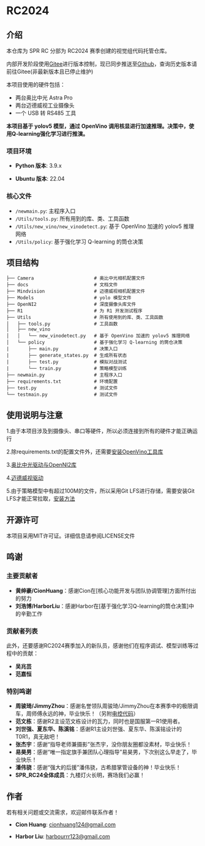 # RC2024

## 介绍

本仓库为 SPR RC 分部为 RC2024 赛季创建的视觉组代码托管仓库。

内部开发阶段使用[Gitee](https://gitee.com/HHHSSSHHH/rc2024)进行版本控制，现已同步推送至[Github](https://github.com/cionHuang/rc2024)，查询历史版本请前往Gitee(非最新版本且已停止维护)

本项目使用的硬件包括：
- 两台奥比中光 Astra Pro
- 两台迈德威视工业摄像头
- 一个 USB 转 RS485 工具

**本项目基于 yolov5 模型，通过 OpenVino 调用核显进行加速推理。决策中，使用Q-learning强化学习进行推演。**

### 项目环境

- **Python 版本**: 3.9.x

- **Ubuntu 版本**: 22.04

### 核心文件

- `/newmain.py`: 主程序入口
- `/Utils/tools.py`: 所有用到的库、类、工具函数
- `/Utils/new_vino/new_vinodetect.py`: 基于 OpenVino 加速的 yolov5 推理网络
- `/Utils/policy`: 基于强化学习 Q-learning 的筒仓决策

## 项目结构

```plaintext
├── Camera                      # 奥比中光相机配置文件
├── docs                        # 文档文件
├── Mindvision                  # 迈德威视相机配置文件
├── Models                      # yolo 模型文件
├── OpenNI2                     # 深度摄像头库文件
├── R1                          # 为 R1 开发测试程序
├── Utils                       # 所有使用到的库、类、工具函数
│   ├── tools.py                # 工具函数
│   ├── new_vino
│   │   └── new_vinodetect.py   # 基于 OpenVino 加速的 yolov5 推理网络
│   └── policy                  # 基于强化学习 Q-learning 的筒仓决策
|       ├── main.py             # 决策入口
|       ├── generate_states.py  # 生成所有状态        
|       ├── test.py             # 模拟对战测试
|       └── train.py            # 策略模型训练
├── newmain.py                  # 主程序入口
├── requirements.txt            # 环境配置
├── test.py                     # 测试文件
└── testmain.py                 # 测试文件
```

## 使用说明与注意

1.由于本项目涉及到摄像头、串口等硬件，所以必须连接到所有的硬件才能正确运行

2.除requirements.txt的配置文件外，还需要[安装OpenVino工具库](https://github.com/openvinotoolkit/openvino)

3.[奥比中光驱动与OpenNI2库](https://vcp.developer.orbbec.com.cn/resourceCenter)

4.[迈德威视驱动](https://www.mindvision.com.cn/category/software/)

5.由于策略模型中有超过100M的文件，所以采用Git LFS进行存储，需要安装Git LFS才能正常拉取，[安装方法](https://git-lfs.github.com/)

## 开源许可

本项目采用MIT许可证。详细信息请参阅LICENSE文件

## 鸣谢

### 主要贡献者  
  
- **黄绅豪/CionHuang**：感谢Cion在[核心功能开发与团队协调管理]方面所付出的努力
- **刘浩博/HarborLiu**：感谢Harbor在[基于强化学习Q-learning的筒仓决策]中的辛勤工作

### 贡献者列表

此外，还要感谢RC2024赛季加入的新队员，感谢他们在程序调试、模型训练等过程中的贡献：

- **吴兆芸**
- **范嘉恒**

### 特别鸣谢

- **周骏琦/JimmyZhou**：感谢名誉领队周骏琦/JimmyZhou在本赛季中的极限调车，周师傅永远的神，毕业快乐！（另附[电控代码](https://gitee.com/jimmyzhou226/rc-control-2024)）
- **范文栋**：感谢R2主设范文栋设计的瓦力，同时也是国服第一R1使用者。
- **刘世强、夏东华、陈溪铭**：感谢R1主设刘世强、夏东华、陈溪铭设计的T0R1，真无敌吧！
- **张杰宇**：感谢“指导老师兼摄影”张杰宇，没你朋友圈都没素材，毕业快乐！
- **易昊男**：感谢“唯一指定旗手兼团队心理指导”易昊男，下次别这么早走了，毕业快乐！
- **潘伟骁**：感谢“强大的后援”潘伟骁，古希腊掌管设备的神！毕业快乐！
- **SPR_RC24全体成员**：九楼灯火长明，赛场我们必赢！

## 作者

若有相关问题或交流需求，欢迎邮件联系作者！

- **Cion Huang**: cionhuang124@gmail.com

- **Harbor Liu**: harbourrr123@gmail.com

